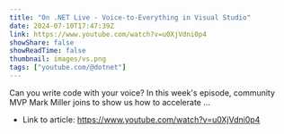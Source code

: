 ```yaml
---
title: "On .NET Live - Voice-to-Everything in Visual Studio"
date: 2024-07-10T17:47:39Z
link: https://www.youtube.com/watch?v=u0XjVdni0p4
showShare: false
showReadTime: false
thumbnail: images/vs.png
tags: ["youtube.com/@dotnet"]
---
```

Can you write code with your voice? In this week's episode, community MVP Mark Miller joins to show us how to accelerate ...

- Link to article: https://www.youtube.com/watch?v=u0XjVdni0p4